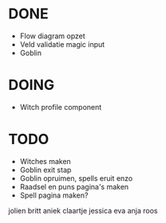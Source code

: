 
# DONE
* Flow diagram opzet
* Veld validatie magic input
* Goblin

# DOING
* Witch profile component

# TODO
* Witches maken
* Goblin exit stap
* Goblin opruimen, spells eruit enzo
* Raadsel en puns pagina's maken
* Spell pagina maken?

jolien
britt
aniek
claartje
jessica
eva
anja
roos

